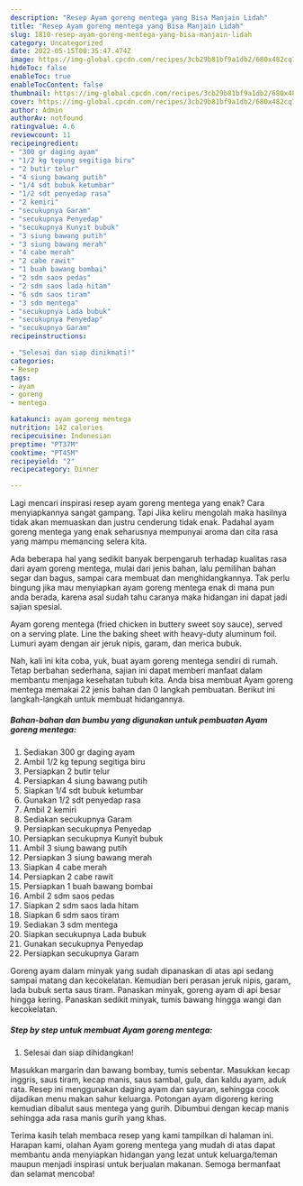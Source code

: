 ```yaml
---
description: "Resep Ayam goreng mentega yang Bisa Manjain Lidah"
title: "Resep Ayam goreng mentega yang Bisa Manjain Lidah"
slug: 1810-resep-ayam-goreng-mentega-yang-bisa-manjain-lidah
category: Uncategorized
date: 2022-05-15T00:35:47.474Z
image: https://img-global.cpcdn.com/recipes/3cb29b81bf9a1db2/680x482cq70/ayam-goreng-mentega-foto-resep-utama.jpg
hideToc: false
enableToc: true
enableTocContent: false
thumbnail: https://img-global.cpcdn.com/recipes/3cb29b81bf9a1db2/680x482cq70/ayam-goreng-mentega-foto-resep-utama.jpg
cover: https://img-global.cpcdn.com/recipes/3cb29b81bf9a1db2/680x482cq70/ayam-goreng-mentega-foto-resep-utama.jpg
author: Admin
authorAv: notfound
ratingvalue: 4.6
reviewcount: 11
recipeingredient:
- "300 gr daging ayam"
- "1/2 kg tepung segitiga biru"
- "2 butir telur"
- "4 siung bawang putih"
- "1/4 sdt bubuk ketumbar"
- "1/2 sdt penyedap rasa"
- "2 kemiri"
- "secukupnya Garam"
- "secukupnya Penyedap"
- "secukupnya Kunyit bubuk"
- "3 siung bawang putih"
- "3 siung bawang merah"
- "4 cabe merah"
- "2 cabe rawit"
- "1 buah bawang bombai"
- "2 sdm saos pedas"
- "2 sdm saos lada hitam"
- "6 sdm saos tiram"
- "3 sdm mentega"
- "secukupnya Lada bubuk"
- "secukupnya Penyedap"
- "secukupnya Garam"
recipeinstructions:

- "Selesai dan siap dinikmati!"
categories:
- Resep
tags:
- ayam
- goreng
- mentega

katakunci: ayam goreng mentega 
nutrition: 142 calories
recipecuisine: Indonesian
preptime: "PT37M"
cooktime: "PT45M"
recipeyield: "2"
recipecategory: Dinner

---
```



Lagi mencari inspirasi resep ayam goreng mentega yang enak? Cara menyiapkannya sangat gampang. Tapi Jika keliru mengolah maka hasilnya tidak akan memuaskan dan justru cenderung tidak enak. Padahal ayam goreng mentega yang enak seharusnya mempunyai aroma dan cita rasa yang mampu memancing selera kita.


Ada beberapa hal yang sedikit banyak berpengaruh terhadap kualitas rasa dari ayam goreng mentega, mulai dari jenis bahan, lalu pemilihan bahan segar dan bagus, sampai cara membuat dan menghidangkannya. Tak perlu bingung jika mau menyiapkan ayam goreng mentega enak di mana pun anda berada, karena asal sudah tahu caranya maka hidangan ini dapat jadi sajian spesial.

Ayam goreng mentega (fried chicken in buttery sweet soy sauce), served on a serving plate. Line the baking sheet with heavy-duty aluminum foil. Lumuri ayam dengan air jeruk nipis, garam, dan merica bubuk.


Nah, kali ini kita coba, yuk, buat ayam goreng mentega sendiri di rumah. Tetap berbahan sederhana, sajian ini dapat memberi manfaat dalam membantu menjaga kesehatan tubuh kita. Anda bisa membuat Ayam goreng mentega memakai 22 jenis bahan dan 0 langkah pembuatan. Berikut ini langkah-langkah untuk membuat hidangannya.

<!--inarticleads1-->

##### Bahan-bahan dan bumbu yang digunakan untuk pembuatan Ayam goreng mentega:

1. Sediakan 300 gr daging ayam
1. Ambil 1/2 kg tepung segitiga biru
1. Persiapkan 2 butir telur
1. Persiapkan 4 siung bawang putih
1. Siapkan 1/4 sdt bubuk ketumbar
1. Gunakan 1/2 sdt penyedap rasa
1. Ambil 2 kemiri
1. Sediakan secukupnya Garam
1. Persiapkan secukupnya Penyedap
1. Persiapkan secukupnya Kunyit bubuk
1. Ambil 3 siung bawang putih
1. Persiapkan 3 siung bawang merah
1. Siapkan 4 cabe merah
1. Persiapkan 2 cabe rawit
1. Persiapkan 1 buah bawang bombai
1. Ambil 2 sdm saos pedas
1. Siapkan 2 sdm saos lada hitam
1. Siapkan 6 sdm saos tiram
1. Sediakan 3 sdm mentega
1. Siapkan secukupnya Lada bubuk
1. Gunakan secukupnya Penyedap
1. Persiapkan secukupnya Garam


Goreng ayam dalam minyak yang sudah dipanaskan di atas api sedang sampai matang dan kecokelatan. Kemudian beri perasan jeruk nipis, garam, lada bubuk serta saus tiram. Panaskan minyak, goreng ayam di api besar hingga kering. Panaskan sedikit minyak, tumis bawang hingga wangi dan kecokelatan. 

<!--inarticleads2-->

##### Step by step untuk membuat Ayam goreng mentega:


1. Selesai dan siap dihidangkan!

Masukkan margarin dan bawang bombay, tumis sebentar. Masukkan kecap inggris, saus tiram, kecap manis, saus sambal, gula, dan kaldu ayam, aduk rata. Resep ini menggunakan daging ayam dan sayuran, sehingga cocok dijadikan menu makan sahur keluarga. Potongan ayam digoreng kering kemudian dibalut saus mentega yang gurih. Dibumbui dengan kecap manis sehingga ada rasa manis gurih yang khas. 

Terima kasih telah membaca resep yang kami tampilkan di halaman ini. Harapan kami, olahan Ayam goreng mentega yang mudah di atas dapat membantu anda menyiapkan hidangan yang lezat untuk keluarga/teman maupun menjadi inspirasi untuk berjualan makanan. Semoga bermanfaat dan selamat mencoba!

